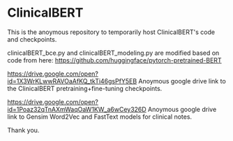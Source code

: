 # ClinicalBERT
This is the anoymous repository to temporarily host ClinicalBERT's code and checkpoints. 

clinicalBERT_bce.py and clinicalBERT_modeling.py are modified based on code from here:
https://github.com/huggingface/pytorch-pretrained-BERT


https://drive.google.com/open?id=1X3WrKLwwRAVOaAfKQ_tkTi46gsPfY5EB Anoymous google drive link to the ClinicalBERT pretraining+fine-tuning checkpoints.

https://drive.google.com/open?id=1Poaz32qTnAXmWaqOaW1KW_a6wCey326D Anoymous google drive link to Gensim Word2Vec and FastText models for clinical notes.

Thank you.
